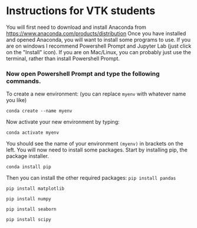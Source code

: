 # Instructions for VTK students

You will first need to download and install Anaconda from https://www.anaconda.com/products/distribution
Once you have installed and opened Anaconda, you will want to install some programs to use. If you are on windows I recommend Powershell Prompt and Jupyter Lab (just click on the "Install" icon). 
If you are on Mac/Linux, you can probably just use the terminal, rather than install Powershell Prompt. 

### Now open Powershell Prompt and type the following commands.

To create a new environment:
(you can replace `myenv` with whatever name you like)

`
conda create --name myenv
`


Now activate your new environment by typing:

`
conda activate myenv
`

You should see the name of your environment `(myenv)` in brackets on the left. You will now need to install some packages. Start by installing pip, the package installer.

`
conda install pip
`

Then you can install the other required packages:
`
pip install pandas
`

`
pip install matplotlib
`

`
pip install numpy
`

`
pip install seaborn
`

`
pip install scipy
`
